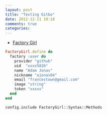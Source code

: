 ```yaml
---
layout: post
title: "Testing Gitbo"
date: 2012-12-11 19:18
comments: true
categories: 
---
```


- [Factory Girl](https://github.com/thoughtbot/factory_girl/blob/master/GETTING_STARTED.md)

```ruby Defining Attributes in FactoryGirl
FactoryGirl.define do
  factory :user do
    provider "github"
    uid  "xxxx5826"
    name "Adam Jonas"
    nickname "ajonas04"
    email "francestown@gmail.com"
    image "string"
    token "xxxxx"
  end
end
```

`config.include FactoryGirl::Syntax::Methods`
